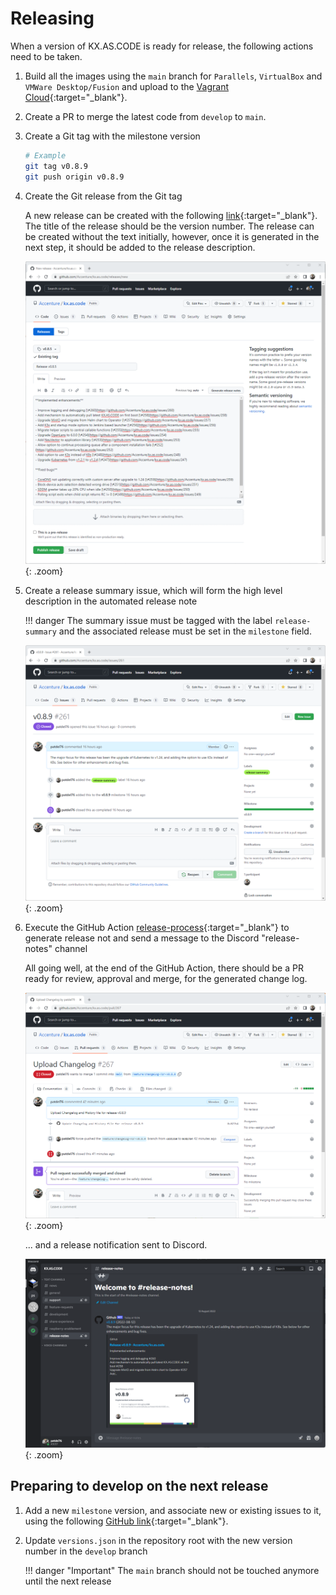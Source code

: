 # Releasing

When a version of KX.AS.CODE is ready for release, the following actions need to be taken.

1. Build all the images using the `main` branch for `Parallels`, `VirtualBox` and `VMWare Desktop/Fusion` and upload to the [Vagrant Cloud](https://app.vagrantup.com/kxascode/){:target="\_blank"}.
 
2. Create a PR to merge the latest code from `develop` to `main`.

3. Create a Git tag with the milestone version

    ```bash
    # Example
    git tag v0.8.9
    git push origin v0.8.9
    ```

4. Create the Git release from the Git tag

    A new release can be created with the following [link](https://github.com/Accenture/kx.as.code/releases/new){:target="\_blank"}.  The title of the release should be the version number. The release can be created without the text initially, however, once it is generated in the next step, it should be added to the release description.
    
    ![](../assets/images/release_process_3.png){: .zoom}

5. Create a release summary issue, which will form the high level description in the automated release note

    !!! danger
        The summary issue must be tagged with the label `release-summary` and the associated release must be set in the `milestone` field.

    ![](../assets/images/release_process_4.png){: .zoom}
  

6. Execute the GitHub Action [release-process](https://github.com/Accenture/kx.as.code/actions/workflows/release.yml){:target="\_blank"} to generate release not and send a message to the Discord "release-notes" channel

    All going well, at the end of the GitHub Action, there should be a PR ready for review, approval and merge, for the generated change log.

    ![](../assets/images/release_process_1.png){: .zoom}
    
    ... and a release notification sent to Discord.
    
    ![](../assets/images/release_process_2.png){: .zoom}

## Preparing to develop on the next release

1. Add a new `milestone` version, and associate new or existing issues to it, using the following [GitHub link](https://github.com/Accenture/kx.as.code/milestones/new){:target="\_blank"}.
2. Update `versions.json` in the repository root with the new version number in the `develop` branch 

    !!! danger "Important"
        The `main` branch should not be touched anymore until the next release